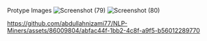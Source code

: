 Protype Images
![Screenshot (79)](https://github.com/abdullahnizami77/NLP-Miners/assets/86009804/472f0cad-2b46-4477-808a-99ee7bdce942)
![Screenshot (80)](https://github.com/abdullahnizami77/NLP-Miners/assets/86009804/3e72c756-eaec-4036-8a89-cb060765ea43)


https://github.com/abdullahnizami77/NLP-Miners/assets/86009804/abfac44f-1bb2-4c8f-a9f5-b56012289770

